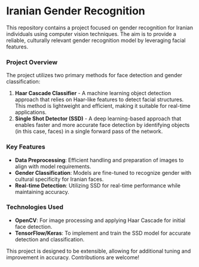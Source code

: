 # Iranian Gender Recognition

This repository contains a project focused on gender recognition for Iranian individuals using computer vision techniques. The aim is to provide a reliable, culturally relevant gender recognition model by leveraging facial features.

### Project Overview
The project utilizes two primary methods for face detection and gender classification:

1. **Haar Cascade Classifier** - A machine learning object detection approach that relies on Haar-like features to detect facial structures. This method is lightweight and efficient, making it suitable for real-time applications.
2. **Single Shot Detector (SSD)** - A deep learning-based approach that enables faster and more accurate face detection by identifying objects (in this case, faces) in a single forward pass of the network.

### Key Features
- **Data Preprocessing**: Efficient handling and preparation of images to align with model requirements.
- **Gender Classification**: Models are fine-tuned to recognize gender with cultural specificity for Iranian faces.
- **Real-time Detection**: Utilizing SSD for real-time performance while maintaining accuracy.

### Technologies Used
- **OpenCV**: For image processing and applying Haar Cascade for initial face detection.
- **TensorFlow/Keras**: To implement and train the SSD model for accurate detection and classification.
  
This project is designed to be extensible, allowing for additional tuning and improvement in accuracy. Contributions are welcome!

